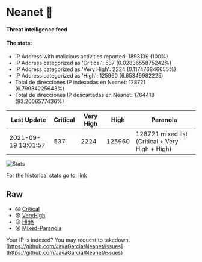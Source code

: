 # Neanet :hocho:
#### Threat intelligence feed
#### The stats:

- IP Address with malicious activities reported: 1893139 (100%)
- IP Address categorized as 'Critical':  537 (0.0283655875242%)
- IP Address categorized as 'Very High':  2224 (0.117476846655%)
- IP Address categorized as 'High':  125960 (6.65349982225)
- Total de direcciones IP indexadas en Neanet:  128721 (6.79934225643%)
- Total de direcciones IP descartadas en Neanet:  1764418 (93.2006577436%)

| Last Update | Critical | Very High | High | Paranoia |
| --- | --- | --- | --- | --- |
| 2021-09-19 13:01:57 | 537 | 2224 | 125960 | 128721 mixed list (Critical + Very High + High)|

![Stats](https://docs.google.com/spreadsheets/d/e/2PACX-1vSnaNMIXVabIpDJjufMlzH7poXnshF3mgd8Is1g9ytUEzVsP5my4Trn8f-xkoLLQ38xpL3HtmUexLo6/pubchart?oid=501124687&format=image)

For the historical stats go to: [link](/stats.csv)
## Raw
- :scream: [Critical](https://raw.githubusercontent.com/JavaGarcia/Neanet/master/blacklists/neanet_critical.txt)
- :fearful: [VeryHigh](https://raw.githubusercontent.com/JavaGarcia/Neanet/master/blacklists/neanet_veryHigh.txtt)
- :frowning: [High](https://raw.githubusercontent.com/JavaGarcia/Neanet/master/blacklists/neanet_high.txt)
- :dizzy_face: [Mixed-Paranoia](https://raw.githubusercontent.com/JavaGarcia/Neanet/master/blacklists/neanet_all.txt)


Your IP is indexed? You may request to takedown. [https://github.com/JavaGarcia/Neanet/issues](https://github.com/JavaGarcia/Neanet/issues)











































































































































































































































































































































































































































































































































































































































































































































































































































































































































































































































































































































































































































































































































































































































































































































































































































































































































































































































































































































































































































































































































































































































































































































































































































































































































































































































































































































































































































































































































































































































































































































































































































































































































































































































































































































































































































































































































































































































































































































































































































































































































































































































































































































































































































































































































































































































































































































































































































































































































































































































































































































































































































































































































































































































































































































































































































































































































































































































































































































































































































































































































































































































































































































































































































































































































































































































































































































































































































































































































































































































































































































































































































































































































































































































































































































































































































































































































































































































































































































































































































































































































































































































































































































































































































































































































































































































































































































































































































































































































































































































































